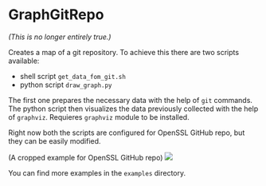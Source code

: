 # GraphGitRepo

*(This is no longer entirely true.)*

Creates a map of a git repository. To achieve this there are two scripts available:

* shell script `get_data_fom_git.sh`
* python script `draw_graph.py`

The first one prepares the necessary data with the help of `git` commands. The python script then visualizes the data previously collected with the help of `graphviz`. Requieres `graphviz` module to be installed.  

Right now both the scripts are configured for OpenSSL GitHub repo, but they can be easily modified. 

(A cropped example for OpenSSL GitHub repo)
<img src="https://i.imgur.com/MzKt92z.jpg" />

You can find more examples in the `examples` directory.
